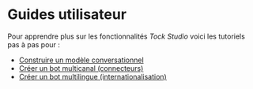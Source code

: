 # Guides utilisateur

Pour apprendre plus sur les fonctionnalités _Tock Studio_ voici les tutoriels pas à pas pour : 

* [Construire un modèle conversationnel](guides/build-model.md)
* [Créer un bot multicanal (connecteurs)](guides/canaux.md)
* [Créer un bot multilingue (internationalisation)](guides/i18n.md)
